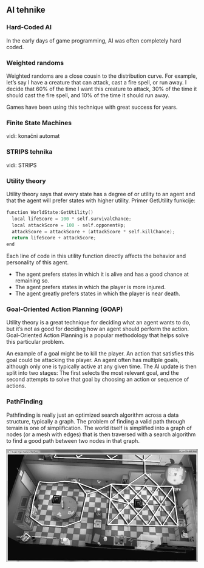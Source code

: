 ## AI tehnike

### Hard-Coded AI

In the early days of game programming, AI was often completely hard coded.

### Weighted randoms

Weighted randoms are a close cousin to the distribution curve. For example, let’s say I have a creature that can attack, cast a fire spell, or run away. I decide that 60% of the time I want this creature to attack, 30% of the time it should cast the fire spell, and 10% of the time it should run away.

Games have been using this technique with great success for years.

### Finite State Machines
vidi: konačni automat

### STRIPS tehnika
vidi: STRIPS

### Utility theory

Utility theory says that every state has a degree of or utility to an agent and that the agent will prefer states with higher utility. Primer GetUtility funkcije:

```cpp
function WorldState:GetUtility()
  local lifeScore = 100 * self.survivalChance;
  local attackScore = 100 - self.opponentHp;
  attackScore = attackScore + (attackScore * self.killChance);
  return lifeScore + attackScore;
end
```

Each line of code in this utility function directly affects the behavior and personality of this agent.
* The agent prefers states in which it is alive and has a good chance at remaining so.
* The agent prefers states in which the player is more injured.
* The agent greatly prefers states in which the player is near death.

### Goal-Oriented Action Planning (GOAP)

Utility theory is a great technique for deciding what an agent wants to do, but it’s not as good for deciding how an agent should perform the action. Goal-Oriented Action Planning is a popular methodology that helps solve this particular problem.

An example of a goal might be to kill the player. An action that satisfies this goal could be attacking the player. An agent often has multiple goals, although only one is typically active at any given time. The AI update is then split into two stages: The first selects the most relevant goal, and the second attempts to solve that goal by choosing an action or sequence of actions.

### PathFinding

Pathfinding is really just an optimized search algorithm across a data structure, typically a graph. The problem of finding a valid path through terrain is one of simplification. The world itself is simplified into a graph of nodes (or a mesh with edges) that is then traversed with a search algorithm to find a good path between two nodes in that graph.

![pathfinding-in-ratrace](slike/pathfinding-in-ratrace.png?row=true)
